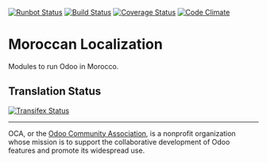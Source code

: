 [![Runbot Status](https://runbot.odoo-community.org/runbot/badge/flat/215/9.0.svg)](https://runbot.odoo-community.org/runbot/repo/github-com-oca-l10n-morocco-215)
[![Build Status](https://travis-ci.org/OCA/l10n-morocco.svg?branch=9.0)](https://travis-ci.org/OCA/l10n-morocco)
[![Coverage Status](https://coveralls.io/repos/OCA/l10n-morocco/badge.svg?branch=9.0&service=github)](https://coveralls.io/github/OCA/l10n-morocco?branch=9.0)
[![Code Climate](https://codeclimate.com/github/OCA/l10n-morocco/badges/gpa.svg)](https://codeclimate.com/github/OCA/l10n-morocco)

# Moroccan Localization 

Modules to run Odoo in Morocco.

[//]: # (addons)
[//]: # (end addons)

Translation Status
------------------
[![Transifex Status](https://www.transifex.com/projects/p/OCA-l10n-morocco-9-0/chart/image_png)](https://www.transifex.com/projects/p/OCA-l10n-morocco-9-0)

----

OCA, or the [Odoo Community Association](http://odoo-community.org/), is a nonprofit organization whose
mission is to support the collaborative development of Odoo features and
promote its widespread use.
